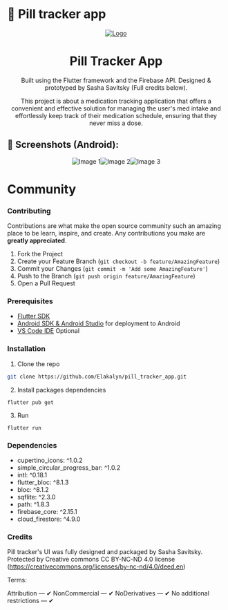 
# 💊 Pill tracker app

<p align="center">
  <a href="https://github.com/Elakalyn/pill_tracker_app">
    <img src="https://media.discordapp.net/attachments/673875945198714920/1146771355145084969/pill.png" alt="Logo">
  </a>

  <h1 align="center">Pill Tracker App</h1>
  
  <p align="center">Built using the Flutter framework and the Firebase API. Designed & prototyped by Sasha Savitsky (Full credits below).</p>

</p>

<p align="center"> This project is about a medication tracking application that offers a convenient and effective solution for managing the user's med intake and effortlessly keep track of their medication schedule, ensuring that they never miss a dose.</p>


## 📱 Screenshots (Android):

<div style="display: flex; justify-content: center;">
  <img src="https://media.discordapp.net/attachments/673875945198714920/1147245932262465566/Screenshot_2023-09-01-22-04-42-07_f794ea43eb3e4be5176ecdd4da2ee47c.jpg?width=192&height=427" alt="Image 1">
  <img src="https://media.discordapp.net/attachments/673875945198714920/1147245932593823794/Screenshot_2023-09-01-22-03-29-15_f794ea43eb3e4be5176ecdd4da2ee47c.jpg?width=192&height=427" alt="Image 2">
  <img src="https://media.discordapp.net/attachments/673875945198714920/1147245932933554308/Screenshot_2023-09-01-21-48-12-46_f794ea43eb3e4be5176ecdd4da2ee47c.jpg?width=192&height=427" alt="Image 3">
</div>

# Community

### Contributing

Contributions are what make the open source community such an amazing place to be learn, inspire, and create. Any contributions you make are **greatly appreciated**.

1. Fork the Project
2. Create your Feature Branch (`git checkout -b feature/AmazingFeature`)
3. Commit your Changes (`git commit -m 'Add some AmazingFeature'`)
4. Push to the Branch (`git push origin feature/AmazingFeature`)
5. Open a Pull Request

### Prerequisites

- [Flutter SDK](https://flutter.dev)
- [Android SDK & Android Studio](https://developer.android.com/studio) for deployment to Android
- [VS Code IDE](https://code.visualstudio.com/) Optional


### Installation

1. Clone the repo

```sh
git clone https://github.com/Elakalyn/pill_tracker_app.git
```

2. Install packages dependencies

```
flutter pub get
```

3. Run

```
flutter run
```


### Dependencies

- cupertino_icons: ^1.0.2
- simple_circular_progress_bar: ^1.0.2
- intl: ^0.18.1
- flutter_bloc: ^8.1.3
- bloc: ^8.1.2
- sqflite: ^2.3.0
- path: ^1.8.3
- firebase_core: ^2.15.1
- cloud_firestore: ^4.9.0


### Credits

Pill tracker's UI was fully designed and packaged by Sasha Savitsky. Protected by Creative commons CC BY-NC-ND 4.0 license (https://creativecommons.org/licenses/by-nc-nd/4.0/deed.en)

Terms:

Attribution — ✔
NonCommercial — ✔
NoDerivatives — ✔
No additional restrictions — ✔

 


